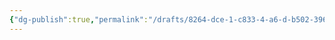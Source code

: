 ```yaml
---
{"dg-publish":true,"permalink":"/drafts/8264-dce-1-c833-4-a6-d-b502-396-aefc-7-bc-73/","dgHomeLink":true,"dgPassFrontmatter":false}
---
```


